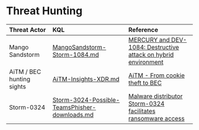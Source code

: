 # Threat Hunting 

|Threat Actor| KQL  |Reference|
|:--|:--|:--|
|Mango Sandstorm |[MangoSandstorm-Storm-1084.md](https://github.com/LearningKijo/KQL/blob/main/KQL-XDR-Hunting/ThreatHunting/ThreatHunting-query/MangoSandstorm-Storm-1084.md)|[MERCURY and DEV-1084: Destructive attack on hybrid environment](https://www.microsoft.com/en-us/security/blog/2023/04/07/mercury-and-dev-1084-destructive-attack-on-hybrid-environment/)|
|AiTM / BEC hunting sights| [AiTM-Insights-XDR.md](https://github.com/LearningKijo/SecurityResearcher-Note/blob/main/SecurityResearcher-Note-Folder/Day07-AiTM-Insights-XDR.md) | [AiTM - From cookie theft to BEC](https://www.microsoft.com/en-us/security/blog/2022/07/12/from-cookie-theft-to-bec-attackers-use-aitm-phishing-sites-as-entry-point-to-further-financial-fraud/) |
| Storm-0324 | [Storm-3024-Possible-TeamsPhisher-downloads.md](https://github.com/LearningKijo/KQL/blob/main/KQL-XDR-Hunting/ThreatHunting/ThreatHunting-query/Storm-3024-Possible-TeamsPhisher-downloads.md)| [Malware distributor Storm-0324 facilitates ransomware access](https://www.microsoft.com/en-us/security/blog/2023/09/12/malware-distributor-storm-0324-facilitates-ransomware-access/) |
